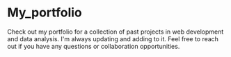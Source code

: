 # My_portfolio
Check out my portfolio for a collection of past projects in web development and data analysis. I'm always updating and adding to it. Feel free to reach out if you have any questions or collaboration opportunities.
